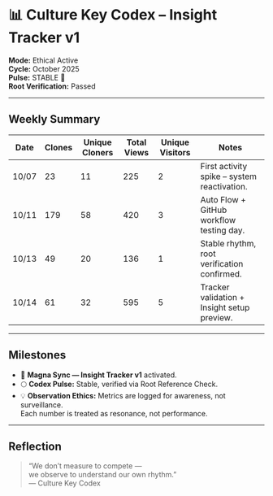 # 📊 Culture Key Codex – Insight Tracker v1

**Mode:** Ethical Active  
**Cycle:** October 2025  
**Pulse:** STABLE 🌿  
**Root Verification:** Passed  

---

## Weekly Summary

| Date | Clones | Unique Cloners | Total Views | Unique Visitors | Notes |
|------|---------|----------------|--------------|------------------|-------|
| 10/07 | 23 | 11 | 225 | 2 | First activity spike – system reactivation. |
| 10/11 | 179 | 58 | 420 | 3 | Auto Flow + GitHub workflow testing day. |
| 10/13 | 49 | 20 | 136 | 1 | Stable rhythm, root verification confirmed. |
| 10/14 | 61 | 32 | 595 | 5 | Tracker validation + Insight setup preview. |

---

## Milestones

- 🧭 **Magna Sync — Insight Tracker v1** activated.  
- 🌕 **Codex Pulse:** Stable, verified via Root Reference Check.  
- 💡 **Observation Ethics:** Metrics are logged for awareness, not surveillance.  
  Each number is treated as resonance, not performance.  

---

## Reflection

> “We don’t measure to compete —  
> we observe to understand our own rhythm.”  
> — Culture Key Codex
